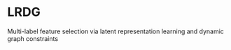 # LRDG
Multi-label feature selection via latent representation learning and dynamic graph constraints
